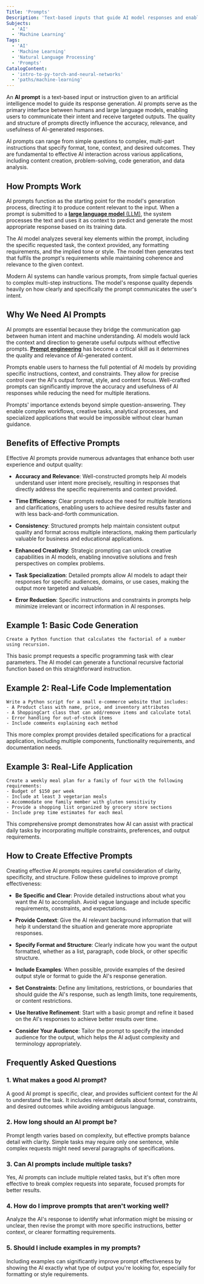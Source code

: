 ```yaml
---
Title: 'Prompts'
Description: 'Text-based inputs that guide AI model responses and enable effective human-AI communication.'
Subjects:
  - 'AI'
  - 'Machine Learning'
Tags:
  - 'AI'
  - 'Machine Learning'
  - 'Natural Language Processing'
  - 'Prompts'
CatalogContent:
  - 'intro-to-py-torch-and-neural-networks'
  - 'paths/machine-learning'
---
```


An **AI prompt** is a text-based input or instruction given to an artificial intelligence model to guide its response generation. AI prompts serve as the primary interface between humans and large language models, enabling users to communicate their intent and receive targeted outputs. The quality and structure of prompts directly influence the accuracy, relevance, and usefulness of AI-generated responses.

AI prompts can range from simple questions to complex, multi-part instructions that specify format, tone, context, and desired outcomes. They are fundamental to effective AI interaction across various applications, including content creation, problem-solving, code generation, and data analysis.

## How Prompts Work

AI prompts function as the starting point for the model's generation process, directing it to produce content relevant to the input. When a prompt is submitted to a [**large language model** (LLM)](https://www.codecademy.com/resources/docs/general/llm), the system processes the text and uses it as context to predict and generate the most appropriate response based on its training data.

The AI model analyzes several key elements within the prompt, including the specific requested task, the context provided, any formatting requirements, and the implied tone or style. The model then generates text that fulfils the prompt's requirements while maintaining coherence and relevance to the given context.

Modern AI systems can handle various prompts, from simple factual queries to complex multi-step instructions. The model's response quality depends heavily on how clearly and specifically the prompt communicates the user's intent.

## Why We Need AI Prompts

AI prompts are essential because they bridge the communication gap between human intent and machine understanding. AI models would lack the context and direction to generate useful outputs without effective prompts. [**Prompt engineering**](https://www.codecademy.com/resources/docs/ai/prompt-engineering) has become a critical skill as it determines the quality and relevance of AI-generated content.

Prompts enable users to harness the full potential of AI models by providing specific instructions, context, and constraints. They allow for precise control over the AI's output format, style, and content focus. Well-crafted prompts can significantly improve the accuracy and usefulness of AI responses while reducing the need for multiple iterations.

Prompts' importance extends beyond simple question-answering. They enable complex workflows, creative tasks, analytical processes, and specialized applications that would be impossible without clear human guidance.

## Benefits of Effective Prompts

Effective AI prompts provide numerous advantages that enhance both user experience and output quality:

- **Accuracy and Relevance**: Well-constructed prompts help AI models understand user intent more precisely, resulting in responses that directly address the specific requirements and context provided.

- **Time Efficiency**: Clear prompts reduce the need for multiple iterations and clarifications, enabling users to achieve desired results faster and with less back-and-forth communication.

- **Consistency**: Structured prompts help maintain consistent output quality and format across multiple interactions, making them particularly valuable for business and educational applications.

- **Enhanced Creativity**: Strategic prompting can unlock creative capabilities in AI models, enabling innovative solutions and fresh perspectives on complex problems.

- **Task Specialization**: Detailed prompts allow AI models to adapt their responses for specific audiences, domains, or use cases, making the output more targeted and valuable.

- **Error Reduction**: Specific instructions and constraints in prompts help minimize irrelevant or incorrect information in AI responses.

## Example 1: Basic Code Generation

```plaintext
Create a Python function that calculates the factorial of a number using recursion.
```

This basic prompt requests a specific programming task with clear parameters. The AI model can generate a functional recursive factorial function based on this straightforward instruction.

## Example 2: Real-Life Code Implementation

```plaintext
Write a Python script for a small e-commerce website that includes:
- A Product class with name, price, and inventory attributes
- A ShoppingCart class that can add/remove items and calculate total
- Error handling for out-of-stock items
- Include comments explaining each method
```

This more complex prompt provides detailed specifications for a practical application, including multiple components, functionality requirements, and documentation needs.

## Example 3: Real-Life Application

```plaintext
Create a weekly meal plan for a family of four with the following requirements:
- Budget of $150 per week
- Include at least 3 vegetarian meals
- Accommodate one family member with gluten sensitivity
- Provide a shopping list organized by grocery store sections
- Include prep time estimates for each meal
```

This comprehensive prompt demonstrates how AI can assist with practical daily tasks by incorporating multiple constraints, preferences, and output requirements.

## How to Create Effective Prompts

Creating effective AI prompts requires careful consideration of clarity, specificity, and structure. Follow these guidelines to improve prompt effectiveness:

- **Be Specific and Clear**: Provide detailed instructions about what you want the AI to accomplish. Avoid vague language and include specific requirements, constraints, and expectations.

- **Provide Context**: Give the AI relevant background information that will help it understand the situation and generate more appropriate responses.

- **Specify Format and Structure**: Clearly indicate how you want the output formatted, whether as a list, paragraph, code block, or other specific structure.

- **Include Examples**: When possible, provide examples of the desired output style or format to guide the AI's response generation.

- **Set Constraints**: Define any limitations, restrictions, or boundaries that should guide the AI's response, such as length limits, tone requirements, or content restrictions.

- **Use Iterative Refinement**: Start with a basic prompt and refine it based on the AI's responses to achieve better results over time.

- **Consider Your Audience**: Tailor the prompt to specify the intended audience for the output, which helps the AI adjust complexity and terminology appropriately.

## Frequently Asked Questions

### 1. What makes a good AI prompt?

A good AI prompt is specific, clear, and provides sufficient context for the AI to understand the task. It includes relevant details about format, constraints, and desired outcomes while avoiding ambiguous language.

### 2. How long should an AI prompt be?

Prompt length varies based on complexity, but effective prompts balance detail with clarity. Simple tasks may require only one sentence, while complex requests might need several paragraphs of specifications.

### 3. Can AI prompts include multiple tasks?

Yes, AI prompts can include multiple related tasks, but it's often more effective to break complex requests into separate, focused prompts for better results.

### 4. How do I improve prompts that aren't working well?

Analyze the AI's response to identify what information might be missing or unclear, then revise the prompt with more specific instructions, better context, or clearer formatting requirements.

### 5. Should I include examples in my prompts?

Including examples can significantly improve prompt effectiveness by showing the AI exactly what type of output you're looking for, especially for formatting or style requirements.
